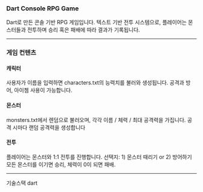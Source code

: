 ### Dart Console RPG Game
Dart로 만든 콘솔 기반 RPG 게임입니다.
텍스트 기반 전투 시스템으로, 플레이어는 몬스터들과 전투하며 승리 혹은 패배에 따라 결과가 기록됩니다.

---

### 게임 컨텐츠
#### 캐릭터
사용자가 이름을 입력하면 characters.txt의 능력치를 불러와 생성됩니다.
공격과 방어, 아이쳄 사용이 가능합니다.
#### 몬스터
monsters.txt에서 렌덤으로 불러오며, 각각 이름 / 체력 / 최대 공격력을 가집니다.
공격 시마다 랜덤 공격력을 생성합니다
#### 전투
플레이어는 몬스터와 1:1 전투를 진행합니다.
선택지: 1) 몬스터 때리기 or 2) 방어하기
모든 몬스터를 이기면 승리, 체력이 0이 되면 패배.

---

기술스택
dart
